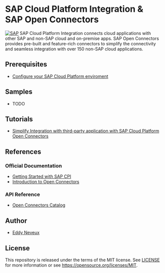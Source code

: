 # SAP Cloud Platform Integration & SAP Open Connectors
[![SAP](https://i.imgur.com/YGzZd2E.png)](http://cloudplatform.sap.com/)
SAP Cloud Platform Integration connects cloud applications with other SAP and non-SAP cloud and on-premise apps.
SAP Open Connectors provides pre-built and feature-rich connectors to simplify the connectivity and seamless integration with over 150 non-SAP cloud applications.

## Prerequisites
* [Configure your SAP Cloud Platform enviroment](https://developers.sap.com/uk/tutorials/hcp-cf-getting-started.html)

## Samples
* TODO

## Tutorials
* [Simplify Integration with third-party application with SAP Cloud Platform Open Connectors](https://blogs.sap.com/2018/09/24/blog-series-simplify-integration-with-third-party-application-with-sap-cloud-platform-open-connectors/)

## References
### Official Documentation
* [Getting Started with SAP CPI](https://help.sap.com/viewer/368c481cd6954bdfa5d0435479fd4eaf/Cloud/en-US/e12c09cc8e9b4574b092d8964b049ce6.html)
* [Introduction to Open Connectors](https://help.openconnectors.ext.hana.ondemand.com/home/elements-overview)


### API Reference
* [Open Connectors Catalog](https://help.openconnectors.ext.hana.ondemand.com/home/our-catalog)

## Author
* [Eddy Neveux](https://twitter.com/eddy_nev)

## License
This repository is released under the terms of the MIT license.
See [LICENSE](https://github.com/B1SA/hackathon/blob/master/LICENSE) for more information or see https://opensource.org/licenses/MIT.
